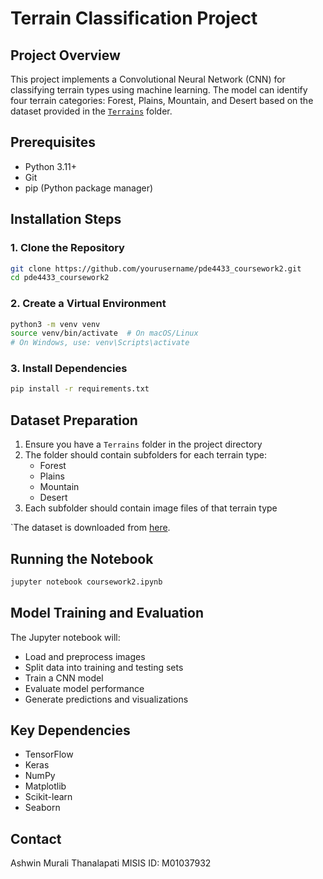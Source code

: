 # Terrain Classification Project

## Project Overview
This project implements a Convolutional Neural Network (CNN) for classifying terrain types using machine learning. The model can identify four terrain categories: Forest, Plains, Mountain, and Desert based on the dataset provided in the [`Terrains`](Terrains) folder.

## Prerequisites
- Python 3.11+
- Git
- pip (Python package manager)

## Installation Steps

### 1. Clone the Repository
```bash
git clone https://github.com/yourusername/pde4433_coursework2.git
cd pde4433_coursework2
```

### 2. Create a Virtual Environment
```bash
python3 -m venv venv
source venv/bin/activate  # On macOS/Linux
# On Windows, use: venv\Scripts\activate
```

### 3. Install Dependencies
```bash
pip install -r requirements.txt
```

## Dataset Preparation
1. Ensure you have a `Terrains` folder in the project directory
2. The folder should contain subfolders for each terrain type:
   - Forest
   - Plains
   - Mountain
   - Desert
3. Each subfolder should contain image files of that terrain type

`The dataset is downloaded from [here](https://www.kaggle.com/code/dogukantabak/terrain-types-classification-resnet50).

## Running the Notebook
```bash
jupyter notebook coursework2.ipynb
```

## Model Training and Evaluation
The Jupyter notebook will:
- Load and preprocess images
- Split data into training and testing sets
- Train a CNN model
- Evaluate model performance
- Generate predictions and visualizations

## Key Dependencies
- TensorFlow
- Keras
- NumPy
- Matplotlib
- Scikit-learn
- Seaborn


## Contact
Ashwin Murali Thanalapati
MISIS ID: M01037932
